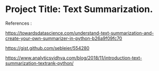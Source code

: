 # Project Title:  Text Summarization.


References :

https://towardsdatascience.com/understand-text-summarization-and-create-your-own-summarizer-in-python-b26a9f09fc70

https://gist.github.com/sebleier/554280

https://www.analyticsvidhya.com/blog/2018/11/introduction-text-summarization-textrank-python/
